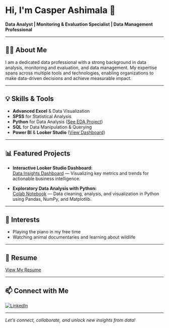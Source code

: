 # Hi, I'm Casper Ashimala 👋

**Data Analyst | Monitoring & Evaluation Specialist | Data Management Professional**

---

## 👨‍💻 About Me

I am a dedicated data professional with a strong background in data analysis, monitoring and evaluation, and data management. My expertise spans across multiple tools and technologies, enabling organizations to make data-driven decisions and achieve measurable impact.

---

## 💡 Skills & Tools

- **Advanced Excel** & Data Visualization
- **SPSS** for Statistical Analysis
- **Python** for Data Analysis ([See EDA Project](https://colab.research.google.com/drive/1RDbJ6MWegSrA1XRHyLeMYC36HbeT06wZ))
- **SQL** for Data Manipulation & Querying
- **Power BI** & **Looker Studio** ([View Dashboard](https://lookerstudio.google.com/reporting/6126f03d-215c-4c62-ba61-e1b7872da666/page/p_u5pq6ugyod?s=nA4R7CiuFBo))

---

## 📊 Featured Projects

- **Interactive Looker Studio Dashboard:**  
  [Data Insights Dashboard](https://lookerstudio.google.com/reporting/6126f03d-215c-4c62-ba61-e1b7872da666/page/p_u5pq6ugyod?s=nA4R7CiuFBo) — Visualizing key metrics and trends for actionable business intelligence.

- **Exploratory Data Analysis with Python:**  
  [Colab Notebook](https://colab.research.google.com/drive/1RDbJ6MWegSrA1XRHyLeMYC36HbeT06wZ) — Data cleaning, analysis, and visualization in Python using Pandas, NumPy, and Matplotlib.

---

## 🌱 Interests

- Playing the piano in my free time
- Watching animal documentaries and learning about wildlife

---

## 📄 Resume

[View My Resume](https://docs.google.com/document/d/1r923ufBqpy_CfVtR84kAO_63TvKJMU6qTnS57rS3DlU/edit?tab=t.0)

---

## 📫 Connect with Me

[![LinkedIn](https://img.shields.io/badge/LinkedIn-blue?logo=linkedin&logoColor=white)](https://www.linkedin.com/in/casper-ashimala-83399b134)

---

*Let's connect, collaborate, and unlock new insights from data!* 





